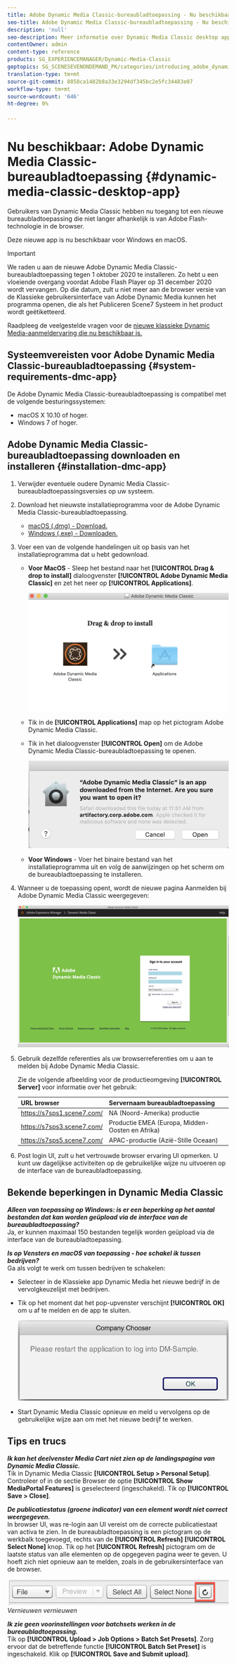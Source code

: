 ```yaml
---
title: Adobe Dynamic Media Classic-bureaubladtoepassing - Nu beschikbaar
seo-title: Adobe Dynamic Media Classic-bureaubladtoepassing - Nu beschikbaar
description: 'null'
seo-description: Meer informatie over Dynamic Media Classic desktop app.
contentOwner: admin
content-type: reference
products: SG_EXPERIENCEMANAGER/Dynamic-Media-Classic
geptopics: SG_SCENESEVENONDEMAND_PK/categories/introducing_adobe_dynamic_media_classic
translation-type: tm+mt
source-git-commit: 8858ca1482b8a33e3294df345bc2e5fc34483e07
workflow-type: tm+mt
source-wordcount: '646'
ht-degree: 0%

---
```



# Nu beschikbaar: Adobe Dynamic Media Classic-bureaubladtoepassing {#dynamic-media-classic-desktop-app}

Gebruikers van Dynamic Media Classic hebben nu toegang tot een nieuwe bureaubladtoepassing die niet langer afhankelijk is van Adobe Flash-technologie in de browser.

Deze nieuwe app is nu beschikbaar voor Windows en macOS.

>[!IMPORTANT]
>
>We raden u aan de nieuwe Adobe Dynamic Media Classic-bureaubladtoepassing tegen 1 oktober 2020 te installeren. Zo hebt u een vloeiende overgang voordat Adobe Flash Player op 31 december 2020 wordt vervangen. Op die datum, zult u niet meer aan de browser versie van de Klassieke gebruikersinterface van Adobe Dynamic Media kunnen het programma openen, die als het Publiceren Scene7 Systeem in het product wordt geëtiketteerd.

Raadpleeg de veelgestelde vragen voor de [nieuwe klassieke Dynamic Media-aanmeldervaring die nu beschikbaar is.](/help/new-ui-2020.md)

## Systeemvereisten voor Adobe Dynamic Media Classic-bureaubladtoepassing {#system-requirements-dmc-app}

De Adobe Dynamic Media Classic-bureaubladtoepassing is compatibel met de volgende besturingssystemen:
* macOS X 10.10 of hoger.
* Windows 7 of hoger.

## Adobe Dynamic Media Classic-bureaubladtoepassing downloaden en installeren {#installation-dmc-app}

1. Verwijder eventuele oudere Dynamic Media Classic-bureaubladtoepassingsversies op uw systeem.

1. Download het nieuwste installatieprogramma voor de Adobe Dynamic Media Classic-bureaubladtoepassing.

   * [macOS (.dmg) - Download.](http://download.macromedia.com/dynamic-media-classic/20.20.1/adobe-dynamic-media-classic-20.20.1.dmg)
   * [Windows (.exe) - Downloaden.](http://download.macromedia.com/dynamic-media-classic/20.20.1/adobe-dynamic-media-classic-20.20.1.exe)

1. Voer een van de volgende handelingen uit op basis van het installatieprogramma dat u hebt gedownload.

   * **Voor MacOS** - Sleep het bestand naar het **[!UICONTROL Drag & drop to install]** dialoogvenster **[!UICONTROL Adobe Dynamic Media Classic]** en zet het neer op **[!UICONTROL Applications]**.

      ![Installatie van slepen en neerzetten op MacOS](/help/assets/dragondrop-install1.png)

   * Tik in de **[!UICONTROL Applications]** map op het pictogram Adobe Dynamic Media Classic.
   * Tik in het dialoogvenster **[!UICONTROL Open]** om de Adobe Dynamic Media Classic-bureaubladtoepassing te openen.

      ![Gedownloade app openen](/help/assets/open-dmclassicapp1.png)

   * **Voor Windows** - Voer het binaire bestand van het installatieprogramma uit en volg de aanwijzingen op het scherm om de bureaubladtoepassing te installeren.

1. Wanneer u de toepassing opent, wordt de nieuwe pagina Aanmelden bij Adobe Dynamic Media Classic weergegeven:

   ![Dynamic Media Klassiek aanmelden](/help/assets/dmclassic-login1.png)

1. Gebruik dezelfde referenties als uw browserreferenties om u aan te melden bij Adobe Dynamic Media Classic.

   Zie de volgende afbeelding voor de productieomgeving **[!UICONTROL Server]** voor informatie over het gebruik:

   | URL browser | Servernaam bureaubladtoepassing |
   |---|---|
   | https://s7sps1.scene7.com/ | NA (Noord-Amerika) productie |
   | https://s7sps3.scene7.com/ | Productie EMEA (Europa, Midden-Oosten en Afrika) |
   | https://s7sps5.scene7.com/ | APAC-productie (Azië-Stille Oceaan) |

1. Post login UI, zult u het vertrouwde browser ervaring UI opmerken. U kunt uw dagelijkse activiteiten op de gebruikelijke wijze nu uitvoeren op de interface van de bureaubladtoepassing.

## Bekende beperkingen in Dynamic Media Classic

**_Alleen van toepassing op Windows: is er een beperking op het aantal bestanden dat kan worden geüpload via de interface van de bureaubladtoepassing?_**<br> Ja, er kunnen maximaal 150 bestanden tegelijk worden geüpload via de interface van de bureaubladtoepassing.

**_Is op Vensters en macOS van toepassing - hoe schakel ik tussen bedrijven?_**<br> Ga als volgt te werk om tussen bedrijven te schakelen:
* Selecteer in de Klassieke app Dynamic Media het nieuwe bedrijf in de vervolgkeuzelijst met bedrijven.
* Tik op het moment dat het pop-upvenster verschijnt **[!UICONTROL OK]** om u af te melden en de app te sluiten.

   ![Start de app opnieuw om het nieuwe bedrijf te gebruiken](/help/assets/dmclassic-new-company1.png)
* Start Dynamic Media Classic opnieuw en meld u vervolgens op de gebruikelijke wijze aan om met het nieuwe bedrijf te werken.

## Tips en trucs

**_Ik kan het deelvenster Media Cart niet zien op de landingspagina van Dynamic Media Classic._**<br> Tik in Dynamic Media Classic **[!UICONTROL Setup > Personal Setup]**. Controleer of in de sectie Browser de optie **[!UICONTROL Show MediaPortal Features]** is geselecteerd (ingeschakeld). Tik op **[!UICONTROL Save > Close]**.

**_De publicatiestatus (groene indicator) van een element wordt niet correct weergegeven._**<br> In browser UI, was re-login aan UI vereist om de correcte publicatiestaat van activa te zien. In de bureaubladtoepassing is een pictogram op de werkbalk toegevoegd, rechts van de **[!UICONTROL Refresh]** **[!UICONTROL Select None]** knop. Tik op het **[!UICONTROL Refresh]** pictogram om de laatste status van alle elementen op de opgegeven pagina weer te geven. U hoeft zich niet opnieuw aan te melden, zoals in de gebruikersinterface van de browser.

![Pictogram](/help/assets/refresh-icon1.png)*Vernieuwen vernieuwen*

**_Ik zie geen voorinstellingen voor batchsets werken in de bureaubladtoepassing._**<br> Tik op **[!UICONTROL Upload > Job Options > Batch Set Presets]**. Zorg ervoor dat de betreffende functie **[!UICONTROL Batch Set Preset]** is ingeschakeld. Klik op **[!UICONTROL Save and Submit upload]**.
